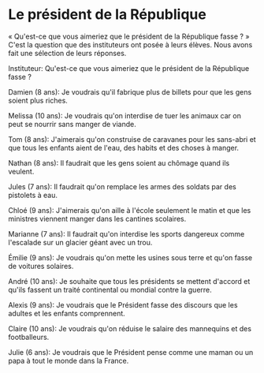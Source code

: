 # Le président de la République

« Qu'est-ce que vous aimeriez que le président de la République fasse ? » C'est la question que des instituteurs ont posée à leurs élèves. Nous avons fait une sélection de leurs réponses.

Instituteur: Qu'est-ce que vous aimeriez que le président de la République fasse ?

Damien (8 ans): Je voudrais qu'il fabrique plus de billets pour que les gens soient plus riches.

Melissa (10 ans): Je voudrais qu'on interdise de tuer les animaux car on peut se nourrir sans manger de viande.

Tom (8 ans): J'aimerais qu'on construise de caravanes pour les sans-abri et que tous les enfants aient de l'eau, des habits et des choses à manger.

Nathan (8 ans): Il faudrait que les gens soient au chômage quand ils veulent.

Jules (7 ans): Il faudrait qu'on remplace les armes des soldats par des pistolets à eau.

Chloé (9 ans): J'aimerais qu'on aille à l'école seulement le matin et que les ministres viennent manger dans les cantines scolaires.

Marianne (7 ans): Il faudrait qu'on interdise les sports dangereux comme l'escalade sur un glacier géant avec un trou.

Émilie (9 ans): Je voudrais qu'on mette les usines sous terre et qu'on fasse de voitures solaires.

André (10 ans): Je souhaite que tous les présidents se mettent d'accord et qu'ils fassent un traité continental ou mondial contre la guerre.

Alexis (9 ans): Je voudrais que le Président fasse des discours que les adultes et les enfants comprennent.

Claire (10 ans): Je voudrais qu'on réduise le salaire des mannequins et des footballeurs.

Julie (6 ans): Je voudrais que le Président pense comme une maman ou un papa à tout le monde dans la France.
